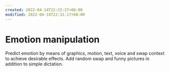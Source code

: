 ```yaml
---
created: 2022-04-14T22:23:27+08:00
modified: 2022-04-14T22:31:17+08:00
---
```


# Emotion manipulation

Predict emotion by means of graphics, motion, text, voice and swap context to achieve desirable effects.
Add random swap and funny pictures in addition to simple dictation.
